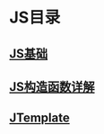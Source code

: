 # JS目录

## [JS基础](/前端/JS/JS基础.md)
## [JS构造函数详解](/前端/JS/JS构造函数详解.md)
## [JTemplate](/前端/JS/JTemplate.md)